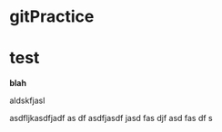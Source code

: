 # gitPractice
<html>
<h1>test</h1>


<b>blah</b>
<br>

aldskfjasl

asdfljkasdfjadf
as
df
asdfjasdf
jasd
fas
djf
asd
fas
df
s

</html>